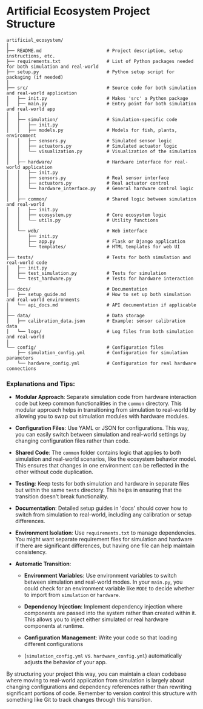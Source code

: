 # Artificial Ecosystem Project Structure
```
artificial_ecosystem/
│
├── README.md                        # Project description, setup instructions, etc.
├── requirements.txt                 # List of Python packages needed for both simulation and real-world
├── setup.py                         # Python setup script for packaging (if needed)
│
├── src/                             # Source code for both simulation and real-world application
│   ├── init.py                      # Makes 'src' a Python package
│   ├── main.py                      # Entry point for both simulation and real-world app
│   │
│   ├── simulation/                  # Simulation-specific code
│   │   ├── init.py
│   │   ├── models.py                # Models for fish, plants, environment
│   │   ├── sensors.py               # Simulated sensor logic
│   │   ├── actuators.py             # Simulated actuator logic
│   │   └── visualization.py         # Visualization of the simulation
│   │
│   ├── hardware/                    # Hardware interface for real-world application
│   │   ├── init.py
│   │   ├── sensors.py               # Real sensor interface
│   │   ├── actuators.py             # Real actuator control
│   │   └── hardware_interface.py    # General hardware control logic
│   │
│   ├── common/                      # Shared logic between simulation and real-world
│   │   ├── init.py
│   │   ├── ecosystem.py             # Core ecosystem logic
│   │   └── utils.py                 # Utility functions
│   │
│   └── web/                         # Web interface
│       ├── init.py
│       ├── app.py                   # Flask or Django application
│       └── templates/               # HTML templates for web UI
│
├── tests/                           # Tests for both simulation and real-world code
│   ├── init.py
│   ├── test_simulation.py           # Tests for simulation
│   └── test_hardware.py             # Tests for hardware interaction
│
├── docs/                            # Documentation
│   ├── setup_guide.md               # How to set up both simulation and real-world environments
│   └── api_docs.md                  # API documentation if applicable
│
├── data/                            # Data storage
│   ├── calibration_data.json        # Example: sensor calibration data
│   └── logs/                        # Log files from both simulation and real-world
│
└── config/                          # Configuration files
    ├── simulation_config.yml        # Configuration for simulation parameters
    └── hardware_config.yml          # Configuration for real hardware connections
```

### **Explanations and Tips:**

- **Modular Approach**: Separate simulation code from hardware interaction code but keep common 
functionalities in the `common` directory. This modular approach helps in transitioning from 
simulation to real-world by allowing you to swap out simulation modules with hardware modules.

- **Configuration Files**: Use YAML or JSON for configurations. This way, you can easily switch 
between simulation and real-world settings by changing configuration files rather than code.

- **Shared Code**: The `common` folder contains logic that applies to both simulation and real-world 
scenarios, like the ecosystem behavior model. This ensures that changes in one environment can be 
reflected in the other without code duplication.

- **Testing**: Keep tests for both simulation and hardware in separate files but within the same 
`tests` directory. This helps in ensuring that the transition doesn't break functionality.

- **Documentation**: Detailed setup guides in 'docs' should cover how to switch from simulation 
to real-world, including any calibration or setup differences.

- **Environment Isolation**: Use `requirements.txt` to manage dependencies. You might want separate 
requirement files for simulation and hardware if there are significant differences, but having one file 
can help maintain consistency.

- **Automatic Transition**: 
  - **Environment Variables**: Use environment variables to switch between simulation and 
  real-world modes. In your `main.py`, you could check for an environment variable like `MODE` to decide whether 
  to import from `simulation` or `hardware`.
  
  - **Dependency Injection**: Implement dependency injection where components are passed into 
  the system rather than created within it. This allows you to inject either simulated or real hardware 
  components at runtime.
  
  - **Configuration Management**: Write your code so that loading different configurations
  - (`simulation_config.yml` vs. `hardware_config.yml`) automatically adjusts the behavior of your app.

By structuring your project this way, you can maintain a clean codebase where moving to real-world 
application from simulation is largely about changing configurations and dependency references rather 
than rewriting significant portions of code. Remember to version control this structure with something 
like Git to track changes through this transition.